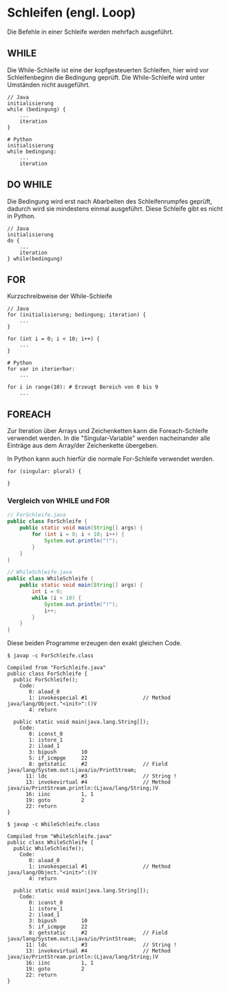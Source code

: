 # Schleifen (engl. Loop)

Die Befehle in einer Schleife werden mehrfach ausgeführt.

## WHILE

Die While-Schleife ist eine der kopfgesteuerten Schleifen, hier wird vor Schleifenbeginn die Bedingung geprüft. Die While-Schleife wird unter Umständen nicht ausgeführt.

```
// Java
initialisierung
while (bedingung) {
    ...
    iteration
}

# Python
initialisierung
while bedingung:
    ...
    iteration
```

## DO WHILE

Die Bedingung wird erst nach Abarbeiten des Schleifenrumpfes geprüft, dadurch wird sie mindestens einmal ausgeführt. Diese Schleife gibt es nicht in Python.

```
// Java
initialisierung
do {
    ...
    iteration
} while(bedingung)
```

## FOR

Kurzschreibweise der While-Schleife

```
// Java
for (initialisierung; bedingung; iteration) {
    ...
}

for (int i = 0; i < 10; i++) {
    ...
}

# Python
for var in iterierbar:
    ...

for i in range(10): # Erzeugt Bereich von 0 bis 9
    ...
```

## FOREACH

Zur Iteration über Arrays und Zeichenketten kann die Foreach-Schleife verwendet werden. In die "Singular-Variable" werden nacheinander alle Einträge aus dem Array/der Zeichenkette übergeben.

In Python kann auch hierfür die normale For-Schleife verwendet werden.

```
for (singular: plural) {

}
```

### Vergleich von WHILE und FOR
```JAVA
// ForSchleife.java
public class ForSchleife {
    public static void main(String[] args) {
        for (int i = 0; i < 10; i++) {
            System.out.println("!");
        }
    }
}

// WhileSchleife.java
public class WhileSchleife {
    public static void main(String[] args) {
        int i = 0;
        while (i < 10) {
            System.out.println("!");
            i++;
        }
    }
}
```

Diese beiden Programme erzeugen den exakt gleichen Code.

```
$ javap -c ForSchleife.class

Compiled from "ForSchleife.java"
public class ForSchleife {
  public ForSchleife();
    Code:
       0: aload_0
       1: invokespecial #1                  // Method java/lang/Object."<init>":()V
       4: return

  public static void main(java.lang.String[]);
    Code:
       0: iconst_0
       1: istore_1
       2: iload_1
       3: bipush        10
       5: if_icmpge     22
       8: getstatic     #2                  // Field java/lang/System.out:Ljava/io/PrintStream;
      11: ldc           #3                  // String !
      13: invokevirtual #4                  // Method java/io/PrintStream.println:(Ljava/lang/String;)V
      16: iinc          1, 1
      19: goto          2
      22: return
}
```

```
$ javap -c WhileSchleife.class

Compiled from "WhileSchleife.java"
public class WhileSchleife {
  public WhileSchleife();
    Code:
       0: aload_0
       1: invokespecial #1                  // Method java/lang/Object."<init>":()V
       4: return

  public static void main(java.lang.String[]);
    Code:
       0: iconst_0
       1: istore_1
       2: iload_1
       3: bipush        10
       5: if_icmpge     22
       8: getstatic     #2                  // Field java/lang/System.out:Ljava/io/PrintStream;
      11: ldc           #3                  // String !
      13: invokevirtual #4                  // Method java/io/PrintStream.println:(Ljava/lang/String;)V
      16: iinc          1, 1
      19: goto          2
      22: return
}
```
